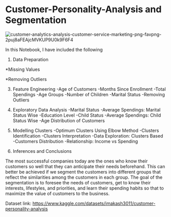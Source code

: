 # Customer-Personality-Analysis and Segmentation


![customer-analytics-analysis-customer-service-marketing-png-favpng-2puj8aFEAjcMVKUP9U0k9F6F4](https://github.com/vishal7474/Customer-Personality-Analysis/assets/76614698/655b8e75-7ef9-418e-973f-f0cbf0c6476c)

In this Notebook, I have included the following
1. Data Preparation

*Missing Values

*Removing Outliers

3. Feature Engineering
   -Age of Customers
  -Months Since Enrollment
  -Total Spendings
  -Age Groups
  -Number of Children
  -Marital Status
  -Removing Outliers
4. Exploratory Data Analysis
  -Marital Status
  -Average Spendings: Marital Status Wise
  -Education Level
  -Child Status
  -Average Spendings: Child Status Wise
  -Age Distribution of Customers


5. Modelling Clusters
  -Optimum Clusters Using Elbow Method
  -Clusters Identification
  -Clusters Interpretation
  -Data Exploration: Clusters Based
  -Customers Distribution
  -Relationship: Income vs Spending

6. Inferences and Conclusions



The most successful companies today are the ones who know their customers so well that they can anticipate their needs beforehand. This can better be achieved if we segment the customers into different groups that reflect the similarities among the customers in each group. The goal of the segmentation is to foresee the needs of customers, get to know their interests, lifestyles, and priorities, and learn their spending habits so that to maximize the value of customers to the business.

Dataset link: https://www.kaggle.com/datasets/imakash3011/customer-personality-analysis
